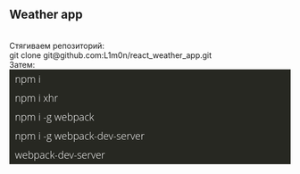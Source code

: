 <h2>Weather app</h2> <br>
<span>Стягиваем репозиторий:</span>
<div class="code">
	git clone git@github.com:L1m0n/react_weather_app.git
</div>
<span>Затем:</span>
<div class="code" style="font-family: 'Open Sans', sans-serif;
	font-size: 18px;
	font-weight: 300;
	color: #fff;
	background: #272822;
	padding: 5px 10px;
	text-align: left;">
	npm i
</div>
<div class="code" style="font-family: 'Open Sans', sans-serif;
	font-size: 18px;
	font-weight: 300;
	color: #fff;
	background: #272822;
	padding: 5px 10px;
	text-align: left;">
	npm i xhr
</div>
<div class="code" style="font-family: 'Open Sans', sans-serif;
	font-size: 18px;
	font-weight: 300;
	color: #fff;
	background: #272822;
	padding: 5px 10px;
	text-align: left;">
	npm i -g webpack
</div>
<div class="code" style="font-family: 'Open Sans', sans-serif;
	font-size: 18px;
	font-weight: 300;
	color: #fff;
	background: #272822;
	padding: 5px 10px;
	text-align: left;">
	npm i -g webpack-dev-server
</div>
<div class="code" style="font-family: 'Open Sans', sans-serif;
	font-size: 18px;
	font-weight: 300;
	color: #fff;
	background: #272822;
	padding: 5px 10px;
	text-align: left;">
	webpack-dev-server
</div>

